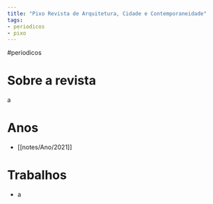 ```yaml
---
title: "Pixo Revista de Arquitetura, Cidade e Contemporaneidade"
tags: 
- periodicos
- pixo
---
```


#periodicos 

# Sobre a revista
a

# Anos
- [[notes/Ano/2021]]

# Trabalhos
- a